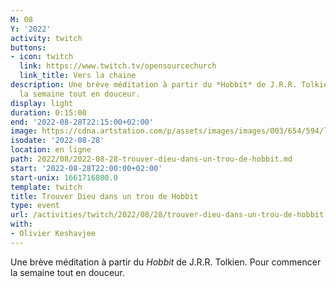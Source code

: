 ```yaml
---
M: 08
Y: '2022'
activity: twitch
buttons:
- icon: twitch
  link: https://www.twitch.tv/opensourcechurch
  link_title: Vers la chaine
description: Une brève méditation à partir du *Hobbit* de J.R.R. Tolkien. Pour commencer
  la semaine tout en douceur.
display: light
duration: 0:15:00
end: '2022-08-28T22:15:00+02:00'
image: https://cdna.artstation.com/p/assets/images/images/003/654/594/large/sam-robberechts-finalrender1.jpg
isodate: '2022-08-28'
location: en ligne
path: 2022/08/2022-08-28-trouver-dieu-dans-un-trou-de-hobbit.md
start: '2022-08-28T22:00:00+02:00'
start-unix: 1661716800.0
template: twitch
title: Trouver Dieu dans un trou de Hobbit
type: event
url: /activities/twitch/2022/08/28/trouver-dieu-dans-un-trou-de-hobbit
with:
- Olivier Keshavjee
---
```

Une brève méditation à partir du *Hobbit* de J.R.R. Tolkien. Pour commencer la semaine tout en douceur.